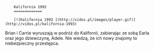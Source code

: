 
        Kalifornia 1993 
        =============
        
        [![Kalifornia 1993 ](http://vidos.pl/images/player.gif)](http://vidos.pl/kalifornia-1993)
        
        
 Brian i Carrie wyruszają w podróż do Kalifornii, zabierając ze sobą Earla oraz jego dziewczynę, Adele. Nie wiedzą, że ich nowy znajomy to niebezpieczny przestępca.
    